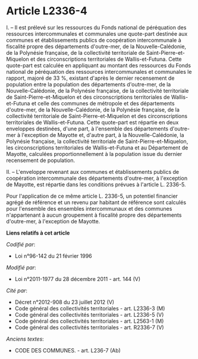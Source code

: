 # Article L2336-4

I. – Il est prélevé sur les ressources du Fonds national de péréquation des ressources intercommunales et communales une
quote-part destinée aux communes et établissements publics de coopération intercommunale à fiscalité propre des départements
d'outre-mer, de la Nouvelle-Calédonie, de la Polynésie française, de la collectivité territoriale de Saint-Pierre-et-Miquelon
et des circonscriptions territoriales de Wallis-et-Futuna. Cette quote-part est calculée en appliquant au montant des
ressources du Fonds national de péréquation des ressources intercommunales et communales le rapport, majoré de 33 %, existant
d'après le dernier recensement de population entre la population des départements d'outre-mer, de la Nouvelle-Calédonie, de
la Polynésie française, de la collectivité territoriale de Saint-Pierre-et-Miquelon et des circonscriptions territoriales de
Wallis-et-Futuna et celle des communes de métropole et des départements d'outre-mer, de la Nouvelle-Calédonie, de la
Polynésie française, de la collectivité territoriale de Saint-Pierre-et-Miquelon et des circonscriptions territoriales de
Wallis-et-Futuna. Cette quote-part est répartie en deux enveloppes destinées, d'une part, à l'ensemble des départements
d'outre-mer à l'exception de Mayotte et, d'autre part, à la Nouvelle-Calédonie, la Polynésie française, la collectivité
territoriale de Saint-Pierre-et-Miquelon, les circonscriptions territoriales de Wallis-et-Futuna et au Département de
Mayotte, calculées proportionnellement à la population issue du dernier recensement de population.

II. – L'enveloppe revenant aux communes et établissements publics de coopération intercommunale des départements d'outre-mer,
à l'exception de Mayotte, est répartie dans les conditions prévues à l'article L. 2336-5.

Pour l'application de ce même article L. 2336-5, un potentiel financier agrégé de référence et un revenu par habitant de
référence sont calculés pour l'ensemble des ensembles intercommunaux et des communes n'appartenant à aucun groupement à
fiscalité propre des départements d'outre-mer, à l'exception de Mayotte.

**Liens relatifs à cet article**

_Codifié par_:

  - Loi n°96-142 du 21 février 1996

_Modifié par_:

  - Loi n°2011-1977 du 28 décembre 2011 - art. 144 (V)

_Cité par_:

  - Décret n°2012-908 du 23 juillet 2012 (V)
  - Code général des collectivités territoriales - art. L2336-3 (M)
  - Code général des collectivités territoriales - art. L2336-5 (V)
  - Code général des collectivités territoriales - art. L2563-1 (M)
  - Code général des collectivités territoriales - art. R2336-7 (V)

_Anciens textes_:

  - CODE DES COMMUNES. - art. L236-7 (Ab)
